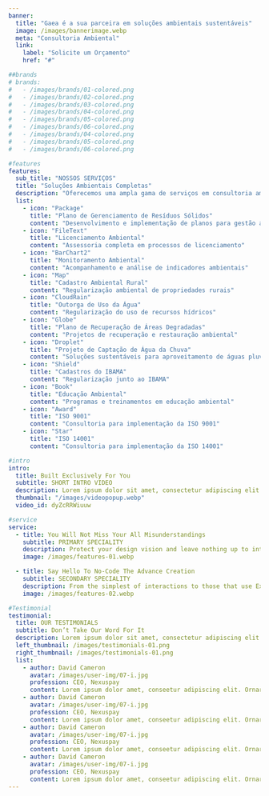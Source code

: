 ```yaml
---
banner:
  title: "Gaea é a sua parceira em soluções ambientais sustentáveis"
  image: /images/bannerimage.webp
  meta: "Consultoria Ambiental"
  link:
    label: "Solicite um Orçamento"
    href: "#"

##brands
# brands:
#   - /images/brands/01-colored.png
#   - /images/brands/02-colored.png
#   - /images/brands/03-colored.png
#   - /images/brands/04-colored.png
#   - /images/brands/05-colored.png
#   - /images/brands/06-colored.png
#   - /images/brands/04-colored.png
#   - /images/brands/05-colored.png
#   - /images/brands/06-colored.png

#features
features:
  sub_title: "NOSSOS SERVIÇOS"
  title: "Soluções Ambientais Completas"
  description: "Oferecemos uma ampla gama de serviços em consultoria ambiental para atender às necessidades do seu negócio"
  list:
    - icon: "Package"
      title: "Plano de Gerenciamento de Resíduos Sólidos"
      content: "Desenvolvimento e implementação de planos para gestão adequada de resíduos"
    - icon: "FileText"
      title: "Licenciamento Ambiental"
      content: "Assessoria completa em processos de licenciamento"
    - icon: "BarChart2"
      title: "Monitoramento Ambiental"
      content: "Acompanhamento e análise de indicadores ambientais"
    - icon: "Map"
      title: "Cadastro Ambiental Rural"
      content: "Regularização ambiental de propriedades rurais"
    - icon: "CloudRain"
      title: "Outorga de Uso da Água"
      content: "Regularização do uso de recursos hídricos"
    - icon: "Globe"
      title: "Plano de Recuperação de Áreas Degradadas"
      content: "Projetos de recuperação e restauração ambiental"
    - icon: "Droplet"
      title: "Projeto de Captação de Água da Chuva"
      content: "Soluções sustentáveis para aproveitamento de águas pluviais"
    - icon: "Shield"
      title: "Cadastros do IBAMA"
      content: "Regularização junto ao IBAMA"
    - icon: "Book"
      title: "Educação Ambiental"
      content: "Programas e treinamentos em educação ambiental"
    - icon: "Award"
      title: "ISO 9001"
      content: "Consultoria para implementação da ISO 9001"
    - icon: "Star"
      title: "ISO 14001"
      content: "Consultoria para implementação da ISO 14001"

#intro
intro:
  title: Built Exclusively For You
  subtitle: SHORT INTRO VIDEO
  description: Lorem ipsum dolor sit amet, consectetur adipiscing elit. Morbi egestas </br> Werat viverra id et aliquet. vulputate egestas sollicitudin.
  thumbnail: "/images/videopopup.webp"
  video_id: dyZcRRWiuuw

#service
service:
  - title: You Will Not Miss Your All Misunderstandings
    subtitle: PRIMARY SPECIALITY
    description: Protect your design vision and leave nothing up to interpretation with interaction recipes. Quickly share and access all your team members interactions by using libraries, ensuring consistency throughout the.
    image: /images/features-01.webp

  - title: Say Hello To No-Code The Advance Creation
    subtitle: SECONDARY SPECIALITY
    description: From the simplest of interactions to those that use Excel-gradeing formulas, ProtoPie can handle them all. Make mind-blowing of New interactions everyday without ever having to write any new code.
    image: /images/features-02.webp

#Testimonial
testimonial:
  title: OUR TESTIMONIALS
  subtitle: Don’t Take Our Word For It
  description: Lorem ipsum dolor sit amet, consectetur adipiscing elit. Morbi egestas </br> Werat viverra id et aliquet. vulputate egestas sollicitudin.
  left_thumbnail: /images/testimonials-01.png
  right_thumbnail: /images/testimonials-01.png
  list:
    - author: David Cameron
      avatar: /images/user-img/07-i.jpg
      profession: CEO, Nexuspay
      content: Lorem ipsum dolor amet, conseetur adipiscing elit. Ornare quam porta arcu congue felis volutpat. Vitae lectudbfs pellentesque vitae dolor
    - author: David Cameron
      avatar: /images/user-img/07-i.jpg
      profession: CEO, Nexuspay
      content: Lorem ipsum dolor amet, conseetur adipiscing elit. Ornare quam porta arcu congue felis volutpat. Vitae lectudbfs pellentesque vitae dolor
    - author: David Cameron
      avatar: /images/user-img/07-i.jpg
      profession: CEO, Nexuspay
      content: Lorem ipsum dolor amet, conseetur adipiscing elit. Ornare quam porta arcu congue felis volutpat. Vitae lectudbfs pellentesque vitae dolor
    - author: David Cameron
      avatar: /images/user-img/07-i.jpg
      profession: CEO, Nexuspay
      content: Lorem ipsum dolor amet, conseetur adipiscing elit. Ornare quam porta arcu congue felis volutpat. Vitae lectudbfs pellentesque vitae dolor
---
```

